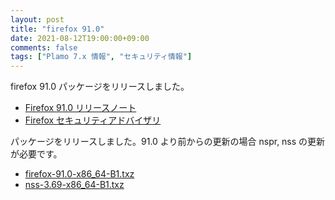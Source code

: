 ```yaml
---
layout: post
title: "firefox 91.0"
date: 2021-08-12T19:00:00+09:00
comments: false
tags: ["Plamo 7.x 情報", "セキュリティ情報"]
---
```

firefox 91.0 パッケージをリリースしました。

* [Firefox 91.0 リリースノート](https://www.mozilla.org/firefox/91.0/releasenotes/)
* [Firefox セキュリティアドバイザリ](https://www.mozilla.org/en-US/security/known-vulnerabilities/firefox/#firefox91.0)

パッケージをリリースしました。91.0 より前からの更新の場合 nspr, nss の更新が必要です。

* [firefox-91.0-x86_64-B1.txz](https://repository.plamolinux.org/pub/linux/Plamo/Plamo-7.x/x86_64/plamo/07_multimedia/firefox-91.0-x86_64-B1.txz)
* [nss-3.69-x86_64-B1.txz](https://repository.plamolinux.org/pub/linux/Plamo/Plamo-7.x/x86_64/plamo/03_libs/nss-3.69-x86_64-B1.txz)
<!--
* [nspr-4.31-x86_64-B1.txz](https://repository.plamolinux.org/pub/linux/Plamo/Plamo-7.x/x86_64/plamo/03_libs/nspr-4.31-x86_64-B1.txz)
<!--
* [icu-67.1-x86_64-B1.txz](https://repository.plamolinux.org/pub/linux/Plamo/Plamo-7.x/x86_64/plamo/03_libs/icu-67.1-x86_64-B1.txz)
-->
